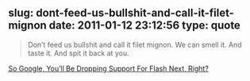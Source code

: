 slug: dont-feed-us-bullshit-and-call-it-filet-mignon
date: 2011-01-12 23:12:56
type: quote
---

> Don’t feed us bullshit and call it filet mignon. We can smell it. And taste it. And spit it back at you.

[So Google, You’ll Be Dropping Support For Flash Next, Right?](http://techcrunch.com/2011/01/11/google-flash/)
